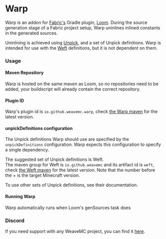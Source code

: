 # Warp
Warp is an addon for [Fabric's](https://github.com/FabricMC) Gradle plugin, [Loom](https://github.com/FabricMC/fabric-loom). During the source generation stage of a Fabric project setup, Warp uninlines inlined constants in the generated sources.

Uninlining is achieved using [Unpick](https://github.com/Daomephsta/unpick), and a set of Unpick definitions. Warp is intended for use with the [Weft](https://github.com/WeaveMC/weft) definitions, but it is not dependent on them.

### Usage
#### Maven Repository
Warp is hosted on the same maven as Loom, so no repositories need to be added, 
your buildscript will already contain the correct repository.
#### Plugin ID
Warp's plugin id is `io.github.weavemc.warp`, check [the Warp maven](https://maven.fabricmc.net/io/github/weavemc/warp/) for the latest version.  
#### unpickDefinitions configuration
The Unpick definitions Warp should use are specified by the `unpickDefinitions` configuration. Warp expects this configuration to specify a single dependency.  

The suggested set of Unpick definitions is Weft.  
The maven group for Weft is `io.github.weavemc` and its artifact id is `weft`, check [the Weft maven](https://maven.fabricmc.net/io/github/weavemc/weft/) for the latest version. 
Note that the number before the + is the target Minecraft version.

To use other sets of Unpick definitions, see their documentation.
#### Running Warp
Warp automatically runs when Loom's genSources task does

### Discord
If you need support with any WeaveMC project, you can find it [here](https://discordapp.com/invite/NSUCTCK).
